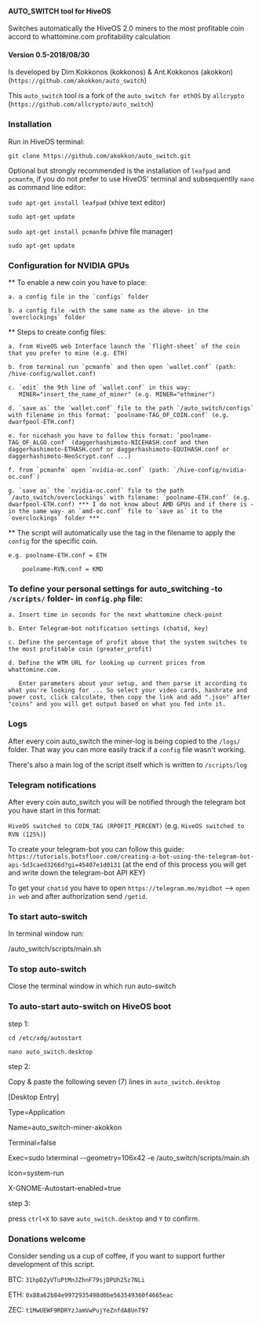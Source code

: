 #### AUTO_SWITCH tool for HiveOS

Switches automatically the HiveOS 2.0 miners to the most profitable coin accord to whattomine.com profitability calculation   

#### Version 0.5-2018/08/30

Is developed by Dim.Kokkonos (kokkonos) & Ant.Kokkonos (akokkon) (`https://github.com/akokkon/auto_switch`)


This `auto_switch` tool is a fork of the `auto_switch for ethOS` by `allcrypto` (`https://github.com/allcrypto/auto_switch`)		  

### Installation

Run in HiveOS terminal:

`git clone https://github.com/akokkon/auto_switch.git`

Optional but strongly recommended is the installation of `leafpad` and `pcmanfm`, if you do not prefer to use HiveOS' terminal and subsequentlly `nano` as command line editor:

`sudo apt-get install leafpad`	(xhive text editor) 

`sudo apt-get update`

`sudo apt-get install pcmanfm` 	(xhive file manager)

`sudo apt-get update`


### Configuration for NVIDIA GPUs

** To enable a new coin you have to place:

	a. a config file in the `configs` folder
	
  	b. a config file -with the same name as the above- in the `overclockings` folder

** Steps to create config files:

	a. from HiveOS web Interface launch the `flight-sheet` of the coin that you prefer to mine (e.g. ETH)
	
	b. from terminal run `pcmanfm` and then open `wallet.conf` (path: /hive-config/wallet.conf)
	
	c. `edit` the 9th line of `wallet.conf` in this way: 
	   MINER="insert_the_name_of_miner" (e.g. MINER="ethminer")
	   
	d. `save as` the `wallet.conf` file to the path `/auto_switch/configs` with filename in this format: `poolname-TAG_OF_COIN.conf` (e.g. dwarfpool-ETH.conf)
	
	e. for nicehash you have to follow this format: `poolname-TAG_OF_ALGO.conf` (daggerhashimoto-NICEHASH.conf and then daggerhashimoto-ETHASH.conf or daggerhashimoto-EQUIHASH.conf or daggerhashimoto-NeoScrypt.conf ...)
	
	f. from `pcmanfm` open `nvidia-oc.conf` (path: `/hive-config/nvidia-oc.conf`)
	
	g. `save as` the `nvidia-oc.conf` file to the path `/auto_switch/overclockings` with filename: `poolname-ETH.conf` (e.g. dwarfpool-ETH.conf) *** I do not know about AMD GPUs and if there is -in the same way- an `amd-oc.conf` file to `save as` it to the `overclockings` folder ***

** The script will automatically use the tag in the filename to apply the `config` for the specific coin.

	e.g. poolname-ETH.conf = ETH
	
     	poolname-RVN.conf = KMD


### To define your personal settings for auto_switching -to `/scripts/` folder- in `config.php` file:

	a. Insert time in seconds for the next whattomine check-point 
	
	b. Enter Telegram-bot notification settings (chatid, key)
	
	c. Define the percentage of profit above that the system switches to the most profitable coin (greater_profit)
	
	d. Define the WTM URL for looking up current prices from whattomine.com. 
	
	   Enter parameters about your setup, and then parse it according to what you're looking for ... So select your video cards, hashrate and power cost, click calculate, then copy the link and add ".json" after "coins" and you will get output based on what you fed into it.


### Logs

After every coin auto_switch the miner-log is being copied to the `/logs/` folder. That way you can more easily track if a `config` file wasn't working.

There's also a main log of the script itself which is written to `/scripts/log`


### Telegram notifications

After every coin auto_switch you will be notified through the telegram bot you have start in this format:

`HiveOS switched to COIN_TAG (RPOFIT_PERCENT)` (e.g. `HiveOS switched to RVN (125%)`)

To create your telegram-bot you can follow this guide: `https://tutorials.botsfloor.com/creating-a-bot-using-the-telegram-bot-api-5d3caed3266d?gi=45407e1d0131` (at the end of this process you will get and write down the telegram-bot API KEY)

To get your `chatid` you have to open `https://telegram.me/myidbot` --> `open in web` and after authorization send `/getid`.


### To start auto-switch 

In terminal window run: 

/auto_switch/scripts/main.sh


### To stop auto-switch

Close the terminal window in which run auto-switch 


### To auto-start auto-switch on HiveOS boot

step 1: 

`cd /etc/xdg/autostart`

`nano auto_switch.desktop`

step 2:

Copy & paste the following seven (7) lines in `auto_switch.desktop`

[Desktop Entry]

Type=Application

Name=auto_switch-miner-akokkon

Terminal=false 

Exec=sudo lxterminal --geometry=106x42 -e /auto_switch/scripts/main.sh

Icon=system-run

X-GNOME-Autostart-enabled=true

step 3: 

press `ctrl+X` to save `auto_switch.desktop` and `Y` to confirm.


### Donations welcome

Consider sending us a cup of coffee, if you want to support further development of this script.

BTC: `31hpDZyVTuPtMnJZhnF79sjDPUh25z7NLi`

ETH: `0x88a62b84e9972935498d0be563549360f4665eac`

ZEC: `t1MwUEWF9RDRYzJamVwPujYeZnfdA8UnT97`

